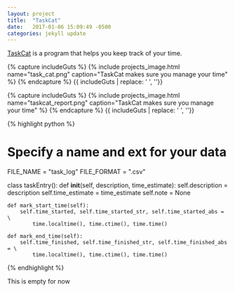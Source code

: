 ```yaml
---
layout: project
title:  "TaskCat"
date:   2017-01-06 15:09:49 -0500
categories: jekyll update
---
```

[TaskCat][TaskCat-github] is a program that helps you keep track of your time.

[TaskCat-github]: https://github.com/Kcarter787/taskCat

{% capture includeGuts %}
{% include projects_image.html name="task_cat.png" caption="TaskCat makes sure you manage your time" %}
{% endcapture %}
{{ includeGuts | replace: '    ', ''}}

{% capture includeGuts %}
{% include projects_image.html name="taskcat_report.png" caption="TaskCat makes sure you manage your time" %}
{% endcapture %}
{{ includeGuts | replace: '    ', ''}}

{% highlight python %}
# Specify a name and ext for your data
FILE_NAME = "task_log"
FILE_FORMAT = ".csv"

class taskEntry():
    def __init__(self, description, time_estimate):
        self.description = description
        self.time_estimate = time_estimate
        self.note = None

    def mark_start_time(self):
        self.time_started, self.time_started_str, self.time_started_abs = \
            time.localtime(), time.ctime(), time.time()

    def mark_end_time(self):
        self.time_finished, self.time_finished_str, self.time_finished_abs = \
            time.localtime(), time.ctime(), time.time()
{% endhighlight %}

This is empty for now
